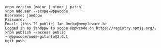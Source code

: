     >npm version [major | minor | patch]
    >npm adduser --scope-@ppwcode
    Username: jandppw
    Password: 
    Email: (this IS public) Jan_Dockx@peopleware.be
    Logged in as jandppw to scope @ppwcode on https://registry.npmjs.org/.
    >npm publish --access public
    + @ppwcode/node-gitinfo@2.0.1
    >git push
